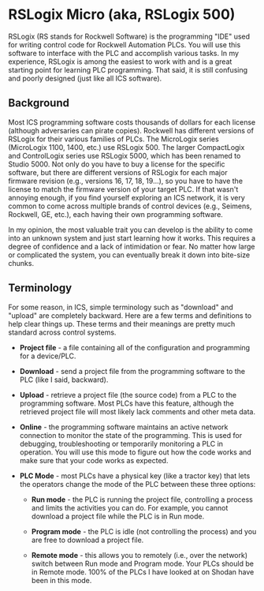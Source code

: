 
# RSLogix Micro (aka, RSLogix 500)

RSLogix (RS stands for Rockwell Software) is the programming "IDE" used for writing control code for Rockwell Automation PLCs. You will use this software to interface with the PLC and accomplish various tasks. In my experience, RSLogix is among the easiest to work with and is a great starting point for learning PLC programming. That said, it is still confusing and poorly designed (just like all ICS software).

## Background

Most ICS programming software costs thousands of dollars for each license (although adversaries can pirate copies). Rockwell has different versions of RSLogix for their various families of PLCs. The MicroLogix series (MicroLogix 1100, 1400, etc.) use RSLogix 500. The larger CompactLogix and ControlLogix series use RSLogix 5000, which has been renamed to Studio 5000. Not only do you have to buy a license for the specific software, but there are different versions of RSLogix for each major firmware revision (e.g., versions 16, 17, 18, 19...), so you have to have the license to match the firmware version of your target PLC. If that wasn't annoying enough, if you find yourself exploring an ICS network, it is very common to come across multiple brands of control devices (e.g., Seimens, Rockwell, GE, etc.), each having their own programming software. 

In my opinion, the most valuable trait you can develop is the ability to come into an unknown system and just start learning how it works. This requires a degree of confidence and a lack of intimidation or fear. No matter how large or complicated the system, you can eventually break it down into bite-size chunks.


## Terminology

For some reason, in ICS, simple terminology such as "download" and "upload" are completely backward. Here are a few terms and definitions to help clear things up. These terms and their meanings are pretty much standard across control systems. 

* **Project file** - a file containing all of the configuration and programming for a device/PLC.

* **Download** - send a project file from the programming software to the PLC (like I said, backward).

* **Upload** - retrieve a project file (the source code) from a PLC to the programming software. Most PLCs have this feature, although the retrieved project file will most likely lack comments and other meta data.

* **Online** - the programming software maintains an active network connection to monitor the state of the programming. This is used for debugging, troubleshooting or temporarily monitoring a PLC in operation. You will use this mode to figure out how the code works and make sure that your code works as expected.

* **PLC Mode** - most PLCs have a physical key (like a tractor key) that lets the operators change the mode of the PLC between these three options:

    * **Run mode** - the PLC is running the project file, controlling a process and limits the activities you can do. For example, you cannot download a project file while the PLC is in Run mode.

    * **Program mode** - the PLC is idle (not controlling the process) and you are free to download a project file.

    * **Remote mode** - this allows you to remotely (i.e., over the network) switch between Run mode and Program mode. Your PLCs should be in Remote mode. 100% of the PLCs I have looked at on Shodan have been in this mode.


